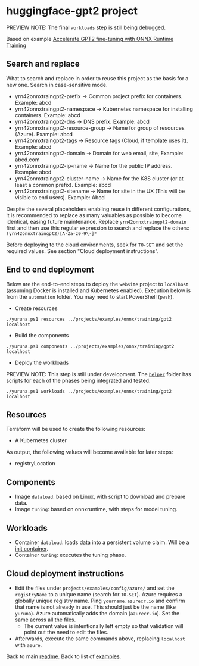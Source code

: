 # huggingface-gpt2 project

PREVIEW NOTE: The final `workloads` step is still being debugged.

Based on example [Accelerate GPT2 fine-tuning with ONNX Runtime Training](https://github.com/microsoft/onnxruntime-training-examples/tree/master/huggingface-gpt2)

## Search and replace

What to search and replace in order to reuse this project as the basis for a new one. Search in case-sensitive mode.

- yrn42onnxtraingpt2-prefix -> Common project prefix for containers. Example: abcd
- yrn42onnxtraingpt2-namespace -> Kubernetes namespace for installing containers. Example: abcd
- yrn42onnxtraingpt2-dns -> DNS prefix. Example: abcd
- yrn42onnxtraingpt2-resource-group -> Name for group of resources (Azure). Example: abcd
- yrn42onnxtraingpt2-tags -> Resource tags (Cloud, if template uses it). Example: abcd
- yrn42onnxtraingpt2-domain -> Domain for web email, site, Example: abcd.com
- yrn42onnxtraingpt2-ip-name -> Name for the public IP address. Example: abcd
- yrn42onnxtraingpt2-cluster-name -> Name for the K8S cluster (or at least a common prefix). Example: abcd
- yrn42onnxtraingpt2-sitename -> Name for site in the UX (This will be visible to end users). Example: Abcd

Despite the several placeholders enabling reuse in different configurations, it is recommended to replace as many valuables as possible to become identical, easing future maintenance. Replace `yrn42onnxtraingpt2-domain` first and then use this regular expression to search and replace the others:  `(yrn42onnxtraingpt2)[A-Za-z0-9\-]*`

Before deploying to the cloud environments, seek for `TO-SET` and set the required values. See section "Cloud deployment instructions".

## End to end deployment

Below are the end-to-end steps to deploy the `website` project to `localhost` (assuming Docker is installed and Kubernetes enabled). Execution below is from the `automation` folder. You may need to start PowerShell (`pwsh`).

- Create resources

```shell
./yuruna.ps1 resources ../projects/examples/onnx/training/gpt2 localhost
```

- Build the components

```shell
./yuruna.ps1 components ../projects/examples/onnx/training/gpt2 localhost
```

- Deploy the  workloads

PREVIEW NOTE: This step is still under development. The [`helper`](./workloads/helper/) folder has scripts for each of the phases being integrated and tested.

```shell
./yuruna.ps1 workloads ../projects/examples/onnx/training/gpt2 localhost
```

## Resources

Terraform will be used to create the following resources:

- A Kubernetes cluster

As output, the following values will become available for later steps:

- registryLocation

## Components

- Image `dataload`: based on Linux, with script to download and prepare data.
- Image `tuning`: based on onnxruntime, with steps for model tuning.

## Workloads

- Container `dataload`: loads data into a persistent volume claim. Will be a [init container](https://kubernetes.io/docs/concepts/workloads/pods/init-containers/).
- Container `tuning`: executes the tuning phase.

## Cloud deployment instructions

- Edit the files under `projects/examples/config/azure/` and set the `registryName` to a unique name (search for `TO-SET`). Azure requires a globally unique registry name. Ping `yourname.azurecr.io` and confirm that name is not already in use. This should just be the name (like `yuruna`). Azure automatically adds the domain (`azurecr.io`). Set the same across all the files.
  - The current value is intentionally left empty so that validation will point out the need to edit the files.
- Afterwards, execute the same commands above, replacing `localhost` with `azure`.

Back to main [readme](../../../../../README.md). Back to list of [examples](../../../README.md).
